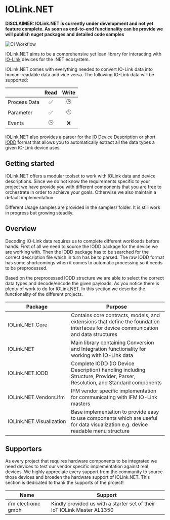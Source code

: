 # IOLink.NET

**DISCLAIMER: IOLink.NET is currently under development and not yet feature complete. As soon as end-to-end functionality can be provide we will publish nuget packages and detailed code samples**

![CI Workflow](https://github.com/domdeger/IOLink.NET/actions/workflows/ci.yml/badge.svg)

IOLink.NET aims to be a comprehensive yet lean library for interacting with [IO-Link](https://io-link.com/en/Technology/what_is_IO-Link.php?thisID=76) devices for the .NET ecosystem.

IOLink.NET comes with everything needed to convert IO-Link data into human-readable data and vice versa. The following IO-Link data will be supported:

|              | Read | Write |
| ------------ | :--: | :---: |
| Process Data |  ✅  |  🕒   |
| Parameter    |  ✅  |  🕒   |
| Events       |  🕒  |  ❌   |

IOLink.NET also provides a parser for the IO Device Description or short [IODD](https://io-link.com/share/Downloads/Spec-IODD/IO-Device-Desc-Spec_10012_V113_Mar22.zip) format that allows you to automatically extract all the data types a given IO-Link device uses.

## Getting started

IOLink.NET offers a modular toolset to work with IOLink data and device descriptions. Since we do not know the requirements specific to your project we have provide you with different components that you are free to orchestrate in order to achieve your goals. Otherwise we also maintain a default implementation.

Different Usage samples are provided in the samples/ folder. It is still work in progress but growing steadily.

## Overview

Decoding IO-Link data requires us to complete different workloads before hands. First of all we need to source the IODD package for the device we are working with. Then the IODD package has to be searched for the correct description file which in turn has be to parsed. The raw IODD format has some shortcomings when it comes to automatic processing so it needs to be preprocessed.

Based on the preprocessed IODD structure we are able to select the correct data types and decode/encode the given payloads. As you notice there is plenty of work to do for IOLink.NET. In this section we describe the functionality of the different projects.

| Package                     | Purpose                                                                                                                                    |
| --------------------------- | ------------------------------------------------------------------------------------------------------------------------------------------ |
| IOLink.NET.Core             | Contains core contracts, models, and extensions that define the foundation interfaces for device communication and data structures       |
| IOLink.NET                  | Main library containing Conversion and Integration functionality for working with IO-Link data                                            |
| IOLink.NET.IODD             | Complete IODD (IO Device Description) handling including Structure, Provider, Parser, Resolution, and Standard components                |
| IOLink.NET.Vendors.Ifm      | IFM vendor specific implementation for communicating with IFM IO-Link masters                                                             |
| IOLink.NET.Visualization    | Base implementation to provide easy to use components which are useful for data visualization e.g. device readable menu structure         |

## Supporters

As every project that requires hardware components to be integrated we need devices to test our vendor specific implementation against real devices. We highly appreciate every support from the community to source those devices and broaden the hardware support of IOLink.NET. This section is dedicated to thank the supports of the project!

| Name                | Support                                                                 |
| ------------------- | ----------------------------------------------------------------------- |
| ifm electronic gmbh | Kindly provided us with a starter set of their IoT IOLink Master AL1350 |
